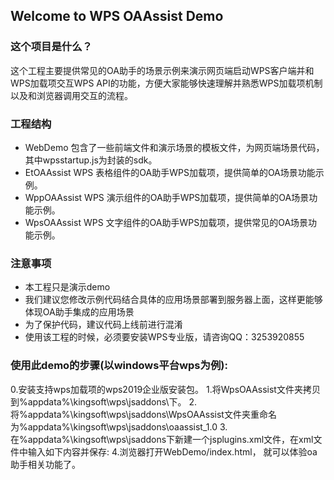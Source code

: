 ## Welcome to WPS OAAssist Demo

### 这个项目是什么？

这个工程主要提供常见的OA助手的场景示例来演示网页端启动WPS客户端并和WPS加载项交互WPS API的功能，方便大家能够快速理解并熟悉WPS加载项机制以及和浏览器调用交互的流程。

### 工程结构

* WebDemo 	包含了一些前端文件和演示场景的模板文件，为网页端场景代码，其中wpsstartup.js为封装的sdk。
* EtOAAssist	WPS 表格组件的OA助手WPS加载项，提供简单的OA场景功能示例。
* WppOAAssist	WPS 演示组件的OA助手WPS加载项，提供简单的OA场景功能示例。
* WpsOAAssist	WPS 文字组件的OA助手WPS加载项，提供常见的OA场景功能示例。

### 注意事项

* 本工程只是演示demo
* 我们建议您修改示例代码结合具体的应用场景部署到服务器上面，这样更能够体现OA助手集成的应用场景
* 为了保护代码，建议代码上线前进行混淆
* 使用该工程的时候，必须要安装WPS专业版，请咨询QQ：3253920855

### 使用此demo的步骤(以windows平台wps为例):
0.安装支持wps加载项的wps2019企业版安装包。
1.将WpsOAAssist文件夹拷贝到%appdata%\kingsoft\wps\jsaddons\下。
2.将%appdata%\kingsoft\wps\jsaddons\WpsOAAssist文件夹重命名为%appdata%\kingsoft\wps\jsaddons\oaassist_1.0
3.在%appdata%\kingsoft\wps\jsaddons下新建一个jsplugins.xml文件，在xml文件中输入如下内容并保存:
   <jsplugins>
	 <jsplugin name="oaassist"  version="1.0" type="wps" url="http://xxxxx/oaassist.7z"/>
   </jsplugins>
4.浏览器打开WebDemo/index.html， 就可以体验oa助手相关功能了。

